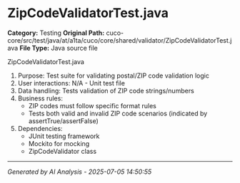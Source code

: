 # ZipCodeValidatorTest.java

**Category:** Testing
**Original Path:** cuco-core/src/test/java/at/a1ta/cuco/core/shared/validator/ZipCodeValidatorTest.java
**File Type:** Java source file

ZipCodeValidatorTest.java
1. Purpose: Test suite for validating postal/ZIP code validation logic
2. User interactions: N/A - Unit test file
3. Data handling: Tests validation of ZIP code strings/numbers
4. Business rules:
   - ZIP codes must follow specific format rules
   - Tests both valid and invalid ZIP code scenarios (indicated by assertTrue/assertFalse)
5. Dependencies:
   - JUnit testing framework
   - Mockito for mocking
   - ZipCodeValidator class

---
*Generated by AI Analysis - 2025-07-05 14:50:55*
